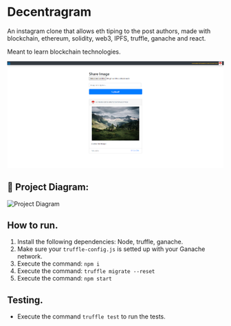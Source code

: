# Decentragram

An instagram clone that allows eth tiping to the post authors, made with blockchain, ethereum, solidity, web3, IPFS, truffle, ganache and react.

Meant to learn blockchain technologies.

<img src="./assets/scrsht.png">

## 🔧 Project Diagram:
![Project Diagram](https://i.gyazo.com/e7fa5d05ef7806419b4897ecc668a045.png)

## How to run.

1) Install the following dependencies: Node, truffle, ganache.
2) Make sure your `truffle-config.js` is setted up with your Ganache network.
3) Execute the command: `npm i`
4) Execute the command: `truffle migrate --reset`
5) Execute the command: `npm start`

## Testing.

- Execute the command `truffle test` to run the tests.
